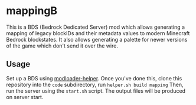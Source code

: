 # mappingB
This is a BDS (Bedrock Dedicated Server) mod which allows generating a mapping of legacy blockIDs and their metadata values to modern Minecraft Bedrock blockstates.
It also allows generating a palette for newer versions of the game which don't send it over the wire.

## Usage
Set up a BDS using [modloader-helper](https://github.com/Frago9876543210/modloader-helper).
Once you've done this, clone this repository into the `code` subdirectory, run `helper.sh build mapping`
Then, run the server using the `start.sh` script. The output files will be produced on server start.
